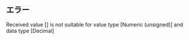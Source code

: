 ## エラー
Received value [] is not suitable for value type [Numeric (unsigned)] and data type [Decimal]